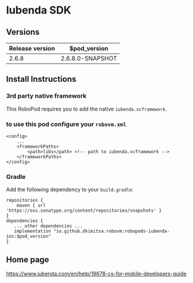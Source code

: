 # Iubenda SDK

## Versions
| Release version | $pod_version     |
|-----------------|------------------|
| 2.6.8           | 2.6.8.0-SNAPSHOT |


## Install Instructions

### 3rd party native framework
This RoboPod requires you to add the native `iubenda.xcframework`.

### to use this pod configure your `robovm.xml`

```
<config>
    ...
    <frameworkPaths>
        <path>libs</path> <!-- path to iubenda.xcframework -->
    </frameworkPaths>
</config>
```

### Gradle

Add the following dependency to your `build.gradle`:

```
repositories {
    maven { url 'https://oss.sonatype.org/content/repositories/snapshots' }
}
dependencies {
   ... other dependencies ...
   implementation "io.github.dkimitsa.robovm:robopods-iubenda-ios:$pod_version"
}
```

## Home page
https://www.iubenda.com/en/help/19678-cs-for-mobile-developers-guide

